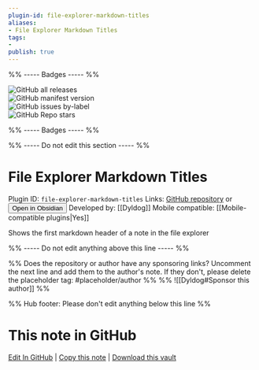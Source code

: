 ```yaml
---
plugin-id: file-explorer-markdown-titles
aliases:
- File Explorer Markdown Titles
tags: 
- 
publish: true
---
```


%% ----- Badges ----- %%

![GitHub all releases](https://img.shields.io/github/downloads/Dyldog/file-explorer-markdown-titles/total?color=573E7A&logo=github&style=for-the-badge)   
![GitHub manifest version](https://img.shields.io/github/manifest-json/v/Dyldog/file-explorer-markdown-titles?color=573E7A&logo=github&style=for-the-badge)   
![GitHub issues by-label](https://img.shields.io/github/issues/Dyldog/file-explorer-markdown-titles/help%20wanted?color=573E7A&logo=github&style=for-the-badge)   
![GitHub Repo stars](https://img.shields.io/github/stars/Dyldog/file-explorer-markdown-titles?color=573E7A&logo=github&style=for-the-badge)

%% ----- Badges ----- %%

%% ----- Do not edit this section ----- %%

# File Explorer Markdown Titles

Plugin ID: `file-explorer-markdown-titles`
Links: [GitHub repository](https://github.com/Dyldog/file-explorer-markdown-titles) or [<button id=HH>Open in Obsidian</button>](obsidian://show-plugin?id=file-explorer-markdown-titles)
Developed by: [[Dyldog]]
Mobile compatible: [[Mobile-compatible plugins|Yes]]

Shows the first markdown header of a note in the file explorer

%% ----- Do not edit anything above this line ----- %% 

%% Does the repository or author have any sponsoring links? Uncomment the next line and add them to the author's note. If they don't, please delete the placeholder tag: #placeholder/author %%
%% ![[Dyldog#Sponsor this author]] %%

%% Hub footer: Please don't edit anything below this line %%

# This note in GitHub

<span class="git-footer">[Edit In GitHub](https://github.dev/obsidian-community/obsidian-hub/blob/main/02%20-%20Community%20Expansions/02.05%20All%20Community%20Expansions/Plugins/file-explorer-markdown-titles.md "git-hub-edit-note") | [Copy this note](https://raw.githubusercontent.com/obsidian-community/obsidian-hub/main/02%20-%20Community%20Expansions/02.05%20All%20Community%20Expansions/Plugins/file-explorer-markdown-titles.md "git-hub-copy-note") | [Download this vault](https://github.com/obsidian-community/obsidian-hub/archive/refs/heads/main.zip "git-hub-download-vault") </span>
